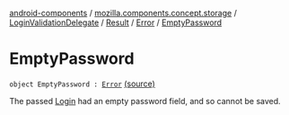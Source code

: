 [android-components](../../../../index.md) / [mozilla.components.concept.storage](../../../index.md) / [LoginValidationDelegate](../../index.md) / [Result](../index.md) / [Error](index.md) / [EmptyPassword](./-empty-password.md)

# EmptyPassword

`object EmptyPassword : `[`Error`](index.md) [(source)](https://github.com/mozilla-mobile/android-components/blob/master/components/concept/storage/src/main/java/mozilla/components/concept/storage/LoginsStorage.kt#L74)

The passed [Login](../../../-login/index.md) had an empty password field, and so cannot be saved.


